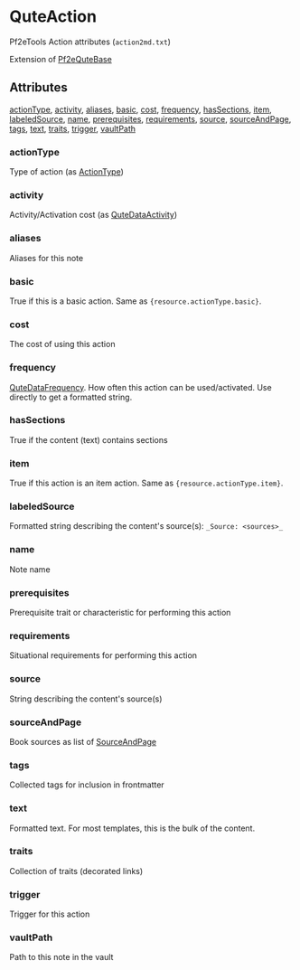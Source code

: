 # QuteAction

Pf2eTools Action attributes (`action2md.txt`)

Extension of [Pf2eQuteBase](../Pf2eQuteBase.md)

## Attributes

[actionType](#actiontype), [activity](#activity), [aliases](#aliases), [basic](#basic), [cost](#cost), [frequency](#frequency), [hasSections](#hassections), [item](#item), [labeledSource](#labeledsource), [name](#name), [prerequisites](#prerequisites), [requirements](#requirements), [source](#source), [sourceAndPage](#sourceandpage), [tags](#tags), [text](#text), [traits](#traits), [trigger](#trigger), [vaultPath](#vaultpath)


### actionType

Type of action (as [ActionType](ActionType.md))

### activity

Activity/Activation cost (as [QuteDataActivity](../QuteDataActivity.md))

### aliases

Aliases for this note

### basic

True if this is a basic action. Same as `{resource.actionType.basic}`.

### cost

The cost of using this action

### frequency

[QuteDataFrequency](../QuteDataFrequency.md). How often this action can be used/activated. Use directly to get a formatted string.

### hasSections

True if the content (text) contains sections

### item

True if this action is an item action. Same as `{resource.actionType.item}`.

### labeledSource

Formatted string describing the content's source(s): `_Source: <sources>_`

### name

Note name

### prerequisites

Prerequisite trait or characteristic for performing this action

### requirements

Situational requirements for performing this action

### source

String describing the content's source(s)

### sourceAndPage

Book sources as list of [SourceAndPage](../../SourceAndPage.md)

### tags

Collected tags for inclusion in frontmatter

### text

Formatted text. For most templates, this is the bulk of the content.

### traits

Collection of traits (decorated links)

### trigger

Trigger for this action

### vaultPath

Path to this note in the vault
